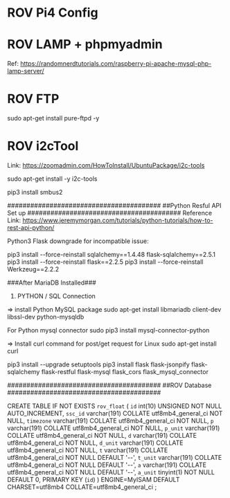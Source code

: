 # ROV Pi4 Config

# ROV LAMP + phpmyadmin

Ref: 
https://randomnerdtutorials.com/raspberry-pi-apache-mysql-php-lamp-server/


# ROV FTP

sudo apt-get install pure-ftpd -y

# ROV i2cTool

Link: https://zoomadmin.com/HowToInstall/UbuntuPackage/i2c-tools

sudo apt-get install -y i2c-tools

pip3 install smbus2


########################################
##Python Resful API Set up
########################################
Reference Link: https://www.jeremymorgan.com/tutorials/python-tutorials/how-to-rest-api-python/

Python3 Flask downgrade for incompatible issue:

pip3 install --force-reinstall sqlalchemy==1.4.48 flask-sqlalchemy==2.5.1
pip3 install --force-reinstall flask==2.2.5
pip3 install --force-reinstall Werkzeug==2.2.2

###After MariaDB Installed###

1. PYTHON / SQL Connection

=> install Python MySQL package
sudo apt-get install libmariadb client-dev libssl-dev python-mysqldb


For Python mysql connector
sudo pip3 install mysql-connector-python

=> Install curl command for post/get request for Linux
 sudo apt-get install curl

pip3 install --upgrade setuptools
pip3 install flask flask-jsonpify flask-sqlalchemy flask-restful flask-mysql flask_cors flask_mysql_connector


########################################
##ROV Database
########################################

CREATE TABLE IF NOT EXISTS `rov_float` (
  `id` int(10) UNSIGNED NOT NULL AUTO_INCREMENT,
  `ssc_id` varchar(191) COLLATE utf8mb4_general_ci	 NOT NULL,
  `timezone` varchar(191) COLLATE utf8mb4_general_ci	 NOT NULL,
  `p` varchar(191) COLLATE utf8mb4_general_ci	 NOT NULL,
  `p_unit` varchar(191) COLLATE utf8mb4_general_ci	 NOT NULL,
  `d` varchar(191) COLLATE utf8mb4_general_ci	 NOT NULL,
  `d_unit` varchar(191) COLLATE utf8mb4_general_ci	 NOT NULL,
  `t` varchar(191) COLLATE utf8mb4_general_ci	 NOT NULL DEFAULT '--',
  `t_unit` varchar(191) COLLATE utf8mb4_general_ci	 NOT NULL DEFAULT '--',
  `a` varchar(191) COLLATE utf8mb4_general_ci	 NOT NULL DEFAULT '--',
  `a_unit` tinyint(1) NOT NULL DEFAULT 0,
  PRIMARY KEY (`id`)
) ENGINE=MyISAM DEFAULT CHARSET=utf8mb4 COLLATE=utf8mb4_general_ci	;



